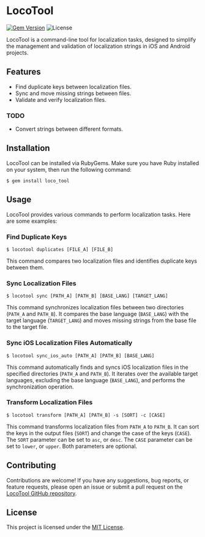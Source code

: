 # LocoTool

[![Gem Version](https://badge.fury.io/rb/loco_tool.svg)](https://badge.fury.io/rb/loco_tool)
![License](https://img.shields.io/badge/license-MIT-blue.svg)

LocoTool is a command-line tool for localization tasks, designed to simplify the management and validation of localization strings in iOS and Android projects.

## Features

- Find duplicate keys between localization files.
- Sync and move missing strings between files.
- Validate and verify localization files.

### TODO

- Convert strings between different formats.

## Installation

LocoTool can be installed via RubyGems. Make sure you have Ruby installed on your system, then run the following command:

```
$ gem install loco_tool
```

## Usage

LocoTool provides various commands to perform localization tasks. Here are some examples:

### Find Duplicate Keys

```
$ locotool duplicates [FILE_A] [FILE_B]
```

This command compares two localization files and identifies duplicate keys between them.

### Sync Localization Files

```
$ locotool sync [PATH_A] [PATH_B] [BASE_LANG] [TARGET_LANG]
```

This command synchronizes localization files between two directories (`PATH_A` and `PATH_B`). It compares the base language (`BASE_LANG`) with the target language (`TARGET_LANG`) and moves missing strings from the base file to the target file.

### Sync iOS Localization Files Automatically

```
$ locotool sync_ios_auto [PATH_A] [PATH_B] [BASE_LANG]
```

This command automatically finds and syncs iOS localization files in the specified directories (`PATH_A` and `PATH_B`). It iterates over the available target languages, excluding the base language (`BASE_LANG`), and performs the synchronization operation.

### Transform Localization Files

```
$ locotool transform [PATH_A] [PATH_B] -s [SORT] -c [CASE]
```

This command transforms localization files from `PATH_A` to `PATH_B`. It can sort the keys in the output files (`SORT`) and change the case of the keys (`CASE`). The `SORT` parameter can be set to `asc`, or `desc`. The `CASE` parameter can be set to `lower`, or `upper`. Both parameters are optional.

## Contributing

Contributions are welcome! If you have any suggestions, bug reports, or feature requests, please open an issue or submit a pull request on the [LocoTool GitHub repository](https://github.com/ftp27/loco_tool).

## License

This project is licensed under the [MIT License](https://opensource.org/licenses/MIT).
